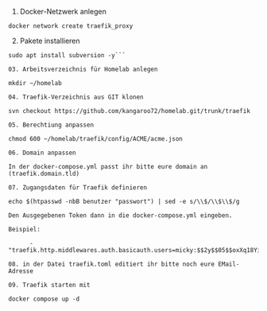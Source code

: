 01. Docker-Netzwerk anlegen

```docker network create traefik_proxy```

02. Pakete installieren

```sudo apt install apache2-utils -y
sudo apt install subversion -y```

03. Arbeitsverzeichnis für Homelab anlegen

mkdir ~/homelab

04. Traefik-Verzeichnis aus GIT klonen

svn checkout https://github.com/kangaroo72/homelab.git/trunk/traefik

05. Berechtiung anpassen

chmod 600 ~/homelab/traefik/config/ACME/acme.json

06. Domain anpassen

In der docker-compose.yml passt ihr bitte eure domain an (traefik.domain.tld)

07. Zugangsdaten für Traefik definieren

echo $(htpasswd -nbB benutzer "passwort") | sed -e s/\\$/\\$\\$/g

Den Ausgegebenen Token dann in die docker-compose.yml eingeben.

Beispiel:

      - "traefik.http.middlewares.auth.basicauth.users=micky:$$2y$$05$$oxXq18YikZO/bZBvZb2DNOTGXOgAqEORk9nMvJ8fGEdnwIUHnaT9i"

08. in der Datei traefik.toml editiert ihr bitte noch eure EMail-Adresse

09. Traefik starten mit

docker compose up -d
